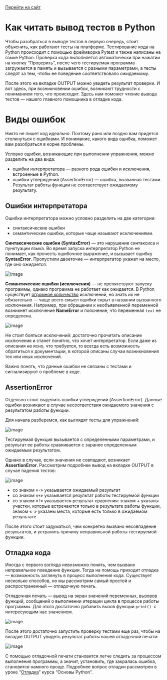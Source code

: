 [Перейти на сайт](https://ru.hexlet.io)

# Как читать вывод тестов в Python

Чтобы разобраться в выводе тестов в первую очередь, стоит объяснить, как работают тесты на платформе. Тестирование кода на Python происходит с помощью фреймворка Pytest и также написаны на языке Python. Проверка кода выполняется автоматически при нажатии на кнопку “Проверить”, после чего тестируемая программа загружается в память и вызывается с разными параметрами, а тесты следят за тем, чтобы ее поведение соответствовало ожидаемому.

После этого на вкладке OUTPUT можно увидеть результат проверки. И вот здесь, при возникновении ошибок, возникают трудности с пониманием того, что происходит. Здесь нам поможет чтение вывода тестов — нашего главного помощника в отладке кода.

# Виды ошибок

Никто не пишет код идеально. Поэтому рано или поздно вам придется столкнуться с ошибками. И понимание, какого вида ошибка, поможет вам разобраться в корне проблемы.

Условно ошибки, возникающие при выполнении упражнения, можно разделить на два вида:

* ошибки интерпретатора — разного рода ошибки и исключения, встроенные в Python.
* ошибки утверждений (AssertionError) — ошибка, вызванная тестами. Результат работы функции не соответствует ожидаемому результату.

## Ошибки интерпретатора

Ошибки интерпретатора можно условно разделить на две категории:

* синтаксические ошибки
* семантические ошибки, которые чаще называют исключениями.

**Синтаксические ошибки (SyntaxError)** — это нарушение синтаксиса и пунктуации языка. Во время запуска интерпретатор Python не понимает, как прочесть ошибочное выражение, и вызывает ошибку **SyntaxError**. Пропустили двоеточие — интерпретатор укажет на место, где оно ожидается.

![image](https://github.com/user-attachments/assets/408d7d0a-ebc2-4d6b-855a-3256e4d21585)

**Семантические ошибки (исключения)** — не препятствуют запуску программы, однако программа не работает как ожидается. В Python существует [огромное количество](https://ru.hexlet.io/blog/posts/chto-takoe-isklyucheniya-v-python-i-kak-ih-obrabatyvat) исключений, но знать их не обязательно — чаще всего смысл ошибки скрыт в названии вызванного исключения. Например, при обращении к необъявленной переменной возникнет исключение **NameError** и пояснение, что переменная `text` не определена.

![image](https://github.com/user-attachments/assets/2c337874-f130-4c33-91e4-aeb24d9e7c05)

Не стоит бояться исключений: достаточно прочитать описание исключения и станет понятно, что хочет интерпретатор. Если даже из описания не ясно, что требуется, то всегда есть возможность обратиться к документации, в которой описаны случаи возникновения тех или иных исключений.

Важно понять, что данные ошибки не связаны с тестами и сигнализируют о проблеме в коде.

## AssertionError

Отдельно стоит выделить ошибки утверждений (AssertionError). Данные ошибки возникают в случае несоответствия ожидаемого значения с результатом работы функции.

Для начала разберемся, как выглядят тесты для упражнений:

![image](https://github.com/user-attachments/assets/b5af2626-9430-47c0-8f98-c80336134d27)

Тестируемая функция вызывается с определенными параметрами, и результат ее работы сравнивается с заранее определенным ожидаемым результатом.

Однако в случае, если значения не совпадают, возникает **AssertionError**. Рассмотрим подробнее вывод на вкладке OUTPUT в случае падения тестов:

![image](https://github.com/user-attachments/assets/92bedd13-1fac-455a-a7c8-735c6d504f4b)

* со знаком «`-`» указывается ожидаемый результат
* со знаком «`+`» указывается результат работы тестируемой функции
* со знаком «`?`» указывается результат сравнения: знаком + указаны участки, которые встречаются только в результате работы функции, знаком «`-`» указаны места, которые есть только в ожидаемом результате

После этого стоит задуматься, чем конкретно вызвано несовпадение результатов, и устранить причину неправильной работы тестируемой функции.

## Отладка кода

Иногда с первого взгляда невозможно понять, чем вызвано неправильное поведение функции. Тогда на помощь приходит отладка — возможность заглянуть в процесс выполнения кода. Существует несколько способов, но мы рассмотрим самый простой и распространенный — отладочную печать.

Отладочная печать — вывод на экран значений переменных, вызовов функций, сообщений о выполнении итерации цикла в процессе работы программы. Для этого достаточно добавить вызов функции `print()`  с интересующим нас значением.

![image](https://github.com/user-attachments/assets/c031f9e1-2698-455c-a1f7-525ef723f555)

После этого достаточно запустить проверку тестами еще раз, чтобы на вкладке OUTPUT увидеть результат работы нашей отладочной печати:

![image](https://github.com/user-attachments/assets/762b5a76-ba96-45e8-bfaa-b7d8ee11031d)

С помощью отладочной печати становится легче следить за процессом выполнения программы, а значит, установить, где закралась ошибка, становится намного проще. Подробнее вопрос отладки рассмотрен в уроке “[Отладка](https://ru.hexlet.io/courses/python-basics/lessons/debug/theory_unit)” курса “Основы Python”.
